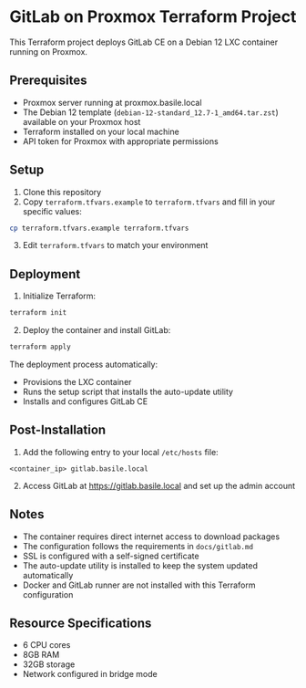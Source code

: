 # GitLab on Proxmox Terraform Project

This Terraform project deploys GitLab CE on a Debian 12 LXC container running on Proxmox.

## Prerequisites

- Proxmox server running at proxmox.basile.local
- The Debian 12 template (`debian-12-standard_12.7-1_amd64.tar.zst`) available on your Proxmox host
- Terraform installed on your local machine
- API token for Proxmox with appropriate permissions

## Setup

1. Clone this repository
2. Copy `terraform.tfvars.example` to `terraform.tfvars` and fill in your specific values:

```bash
cp terraform.tfvars.example terraform.tfvars
```

3. Edit `terraform.tfvars` to match your environment

## Deployment

1. Initialize Terraform:

```bash
terraform init
```

2. Deploy the container and install GitLab:

```bash
terraform apply
```

The deployment process automatically:
- Provisions the LXC container
- Runs the setup script that installs the auto-update utility
- Installs and configures GitLab CE

## Post-Installation

1. Add the following entry to your local `/etc/hosts` file:

```
<container_ip> gitlab.basile.local
```

2. Access GitLab at https://gitlab.basile.local and set up the admin account

## Notes

- The container requires direct internet access to download packages
- The configuration follows the requirements in `docs/gitlab.md`
- SSL is configured with a self-signed certificate
- The auto-update utility is installed to keep the system updated automatically
- Docker and GitLab runner are not installed with this Terraform configuration

## Resource Specifications

- 6 CPU cores
- 8GB RAM 
- 32GB storage
- Network configured in bridge mode
